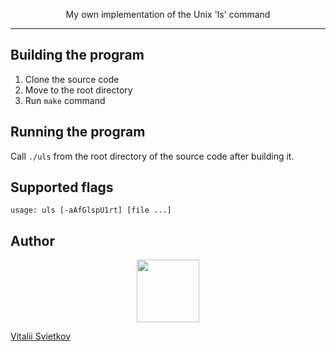 <p align="center">My own implementation of the Unix 'ls' command</p>

<hr>

## Building the program

1. Clone the source code
2. Move to the root directory
3. Run `make` command

## Running the program

Call `./uls` from the root directory of the source code after building it.

## Supported flags
```
usage: uls [-aAfGlspU1rt] [file ...]
```

## Author
<p align="center">
    <a href="https://github.com/VitaliiSvietkov" target="_blank">
        <img src="https://avatars3.githubusercontent.com/u/61375757?s=460&u=0bbb6bba911c39806ee1e3de6a3b34f093279545&v=4" height="100px">
    </a>
</p>
<a href="https://github.com/VitaliiSvietkov" target="_blank">Vitalii Svietkov</a>

